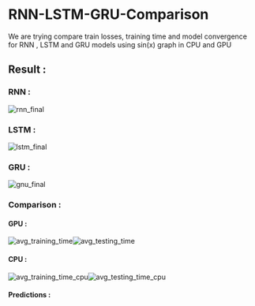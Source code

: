 # RNN-LSTM-GRU-Comparison 

We are trying compare train losses, training time and model convergence for RNN , LSTM and GRU models using sin(x) graph in CPU and GPU

## Result :
### RNN :
![rnn_final](https://user-images.githubusercontent.com/57902078/140617500-f8a122f4-1965-4b1a-b5a9-87c430df8430.png)

### LSTM :
![lstm_final](https://user-images.githubusercontent.com/57902078/140617511-d8c03b69-3c79-4dcd-b379-bd0dff4c790f.png)

### GRU :
![gnu_final](https://user-images.githubusercontent.com/57902078/140617519-4c862c9e-4ce9-45d5-8a04-591ac8bf1732.png)

### Comparison :
#### GPU :
![avg_training_time](https://user-images.githubusercontent.com/57902078/140617552-765cc071-0c51-4788-a7be-fe9d098671aa.png)![avg_testing_time](https://user-images.githubusercontent.com/57902078/140617556-444c112a-f940-44d7-b379-1e61e8df5d55.png)

#### CPU :
![avg_training_time_cpu](https://user-images.githubusercontent.com/57902078/140617581-0c8ffdd4-5bb2-4870-bc2d-23ad4d5e9c09.png)![avg_testing_time_cpu](https://user-images.githubusercontent.com/57902078/140617584-76fb0977-2dbe-4022-ab00-020683c8d56d.png)

#### Predictions :


